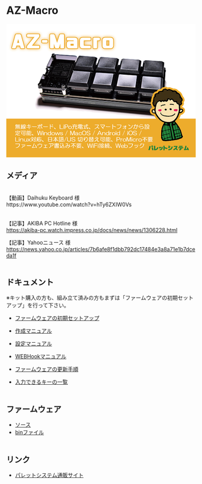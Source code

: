 # AZ-Macro

![ボード設定](/images/az_macro_top.jpg)


## メディア
<br>
【動画】Daihuku Keyboard 様<br>
https://www.youtube.com/watch?v=hTy6ZXIW0Vs
<br><br>

【記事】AKIBA PC Hotline 様<br>
https://akiba-pc.watch.impress.co.jp/docs/news/news/1306228.html
<br>

【記事】Yahooニュース 様<br>
https://news.yahoo.co.jp/articles/7b6afe8f1dbb792dc17484e3a8a71e1b7dceda1f
<br><br>

## ドキュメント
  
  ※キット購入の方も、組み立て済みの方もまずは「ファームウェアの初期セットアップ」を行って下さい。
  
- [ファームウェアの初期セットアップ](/docs/firmware_write/)  
  
- [作成マニュアル](/docs/az-macro-create-manual.pdf)
- [設定マニュアル](/docs/az-macro-setting-manual.pdf)
- [WEBHookマニュアル](/docs/webhook/)
- [ファームウェアの更新手順](/docs/firmware_update/)
- [入力できるキーの一覧](/docs/key_list/)
<br><br>


## ファームウェア

- [ソース](/firmware/)
- [binファイル](/firmware/bin/)
<br><br>

## リンク

- [パレットシステム通販サイト](https://palette-system.booth.pm/)

